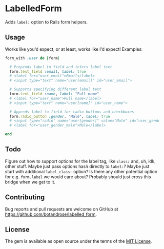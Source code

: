 # LabelledForm

Adds `label:` option to Rails form helpers.

## Usage

Works like you'd expect, or at least, works like I'd expect! Examples:

```ruby
form_with :user do |form|

  # Prepends label to field and infers label text
  form.text_field :email, label: true
  # <label for="user_email">Email</label>
  # <input type="text" name="user[email]" id="user_email">

  # Supports specifying different label text
  form.text_field :name, label: "Full name"
  # <label for="user_name">Full name</label>
  # <input type="text" name="user[name]" id="user_name">

  # Appends label to field for radio buttons and checkboxes
  form.radio_button :gender, "Male", label: true
  # <input type="radio" name="user[gender]" value="Male" id="user_gender_male">
  # <label for="user_gender_male">Male</label>

end
```

## Todo
Figure out how to support options for the label tag, like `class:` and, uh, idk, other stuff. Maybe just pass options hash directly to `label:`? Maybe just start with additional `label_class:` option? Is there any other potential option for e.g. `form.label` we would care about? Probably should just cross this bridge when we get to it.

## Contributing

Bug reports and pull requests are welcome on GitHub at https://github.com/botandrose/labelled_form.

## License

The gem is available as open source under the terms of the [MIT License](https://opensource.org/licenses/MIT).

